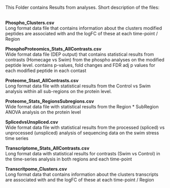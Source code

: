 This Folder contains Results from analyses. Short description of the files:<br><br>

**Phospho_Clusters.csv** <br>
Long format data file that contains information about the clusters modified peptides are associated with and the logFC of these at each time-point / Region

**PhosphoProteomics_Stats_AllContrasts.csv** <br>
Wide format data file (DEP output) that contains statistical results from contrasts (Homecage vs Swim) from the phospho analyses on the modified peptide level. contains p-values, fold changes and FDR adj p values for each  modified peptide in each contast

**Proteome_Stast_AllContrasts.csv** <br>
Long format data file with statistical results from the Control vs Swim analysis within all sub-regions on the protein level.

**Proteome_Stats_RegionsSubregions.csv** <br>
Wide format data file with statistical results from the Region * SubRegion ANOVA analysis on the protein level

**SplicedvsUnspliced.csv** <br>
Wide format data file with statistical results from the processed (spliced) vs unprocessed (unspliced) analysis of sequencing data on the swim stress time series

**Transcriptome_Stats_AllContrasts.csv** <br>
Long format data with statistical results for contrasts (Swim vs Control) in the time-series analysis in both regions and each time-point

**Transcritpome_Clusters.csv** <br>
Long format data that contains information about the clusters transcripts are associated with and the logFC of these at each time-point / Region
